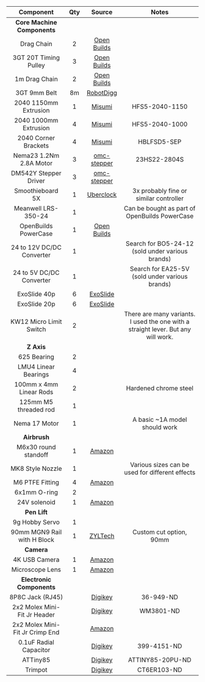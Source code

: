 |  **Component** | **Qty** | **Source** | **Notes** |
| :---: | :---: | :---: | :---: |
|  **Core Machine Components** |  |  |  |
|  Drag Chain | 2 | [Open Builds](https://openbuildspartstore.com/drag-chain-cable-carrier/ "Open Builds") |  |
|  3GT 20T Timing Pulley | 3 | [Open Builds](https://openbuildspartstore.com/3gt-gt2-3m-timing-pulley-20-tooth-250-bore-9mm-belt/ "Open Builds") |  |
|  1m Drag Chain | 2 | [Open Builds](https://openbuildspartstore.com/drag-chain-cable-carrier/ "Open Builds") |  |
|  3GT 9mm Belt | 8m | [RobotDigg](https://www.robotdigg.com/product/597/3GT-9mm-or-6mm-wide-open-ended-belt "RobotDigg") |  |
|  2040 1150mm Extrusion | 1 | [Misumi](Misumi "TITLE TEXT HERE") | HFS5-2040-1150 |
|  2040 1000mm Extrusion | 4 | [Misumi](Misumi "TITLE TEXT HERE") | HFS5-2040-1000 |
|  2040 Corner Brackets | 4 | [Misumi](Misumi "TITLE TEXT HERE") | HBLFSD5-SEP |
|  Nema23 1.2Nm 2.8A Motor | 3 | [omc-stepper](omc-stepper "TITLE TEXT HERE") | 23HS22-2804S |
|  DM542Y Stepper Driver | 3 | [omc-stepper](omc-stepper "TITLE TEXT HERE") |  |
|  Smoothieboard 5X | 1 | [Uberclock](Uberclock "TITLE TEXT HERE") | 3x probably fine or similar controller |
|  Meanwell LRS-350-24 | 1 |  | Can be bought as part of OpenBuilds PowerCase |
|  OpenBuilds PowerCase | 1 | [Open Builds](https://openbuildspartstore.com/powercase-kit/ "Open Builds") |  |
|  24 to 12V DC/DC Converter | 1 |  | Search for BO5-24-12 (sold under various brands) |
|  24 to 5V DC/DC Converter | 1 |  | Search for EA25-5V (sold under various brands) |
|  ExoSlide 40p | 6 | [ExoSlide](https://www.exoslide.com/products/slides/exoslide_40pc "ExoSlide") |  |
|  ExoSlide 20p | 6 | [ExoSlide](https://www.exoslide.com/products/slides/exoslide-20pc "ExoSlide") |  |
|  KW12 Micro Limit Switch | 2 |  | There are many variants. I used the one with a straight lever. But any will work. |
|  **Z Axis** |  |  |  |
|  625 Bearing | 2 |  |  |
|  LMU4 Linear Bearings | 4 |  |  |
|  100mm x 4mm Linear Rods | 2 |  | Hardened chrome steel |
|  125mm M5 threaded rod | 1 |  |  |
|  Nema 17 Motor | 1 |  | A basic ~1A model should work |
|  **Airbrush** |  |  |  |
|  M6x30 round standoff | 1 | [Amazon](https://www.amazon.com/gp/product/B07SPRRYFS/ "Amazon") |  |
|  MK8 Style Nozzle | 1 |  | Various sizes can be used for different effects |
|  M6 PTFE Fitting | 4 | [Amazon](https://www.amazon.com/gp/product/B01NANKRTD/ "Amazon") |  |
|  6x1mm O-ring | 2 |  |  |
|  24V solenoid | 1 | [Amazon](https://www.amazon.com/gp/product/B0815WY9HJ "Amazon") |  |
|  **Pen Lift** |  |  |  |
|  9g Hobby Servo | 1 |  |  |
|  90mm MGN9 Rail with H Block | 1 | [ZYLTech](http://www.zyltech.com/zyltech-mgn9-linear-rail-with-single-or-double-carriage-block/ "ZYLTech") | Custom cut option, 90mm |
|  **Camera** |  |  |  |
|  4K USB Camera | 1 | [Amazon](https://www.amazon.com/gp/product/B08BHM5TJD/ "Amazon") |  |
|  Microscope Lens | 1 | [Amazon](https://www.amazon.com/gp/product/B016NPUE9C/ "Amazon") |  |
|  **Electronic Components** |  |  |  |
|  8P8C Jack (RJ45) |  | [Digikey](Digikey "TITLE TEXT HERE") | 36-949-ND |
|  2x2 Molex Mini-Fit Jr Header |  | [Digikey](Digikey "TITLE TEXT HERE") | WM3801-ND |
|  2x2 Molex Mini-Fit Jr Crimp End |  | [Amazon](https://www.amazon.com/gp/product/B0753VW1B4/ "Amazon") |  |
|  0.1uF Radial Capacitor |  | [Digikey](Digikey "TITLE TEXT HERE") | 399-4151-ND |
|  ATTiny85 |  | [Digikey](Digikey "TITLE TEXT HERE") | ATTINY85-20PU-ND |
|  Trimpot |  | [Digikey](Digikey "TITLE TEXT HERE") | CT6ER103-ND |